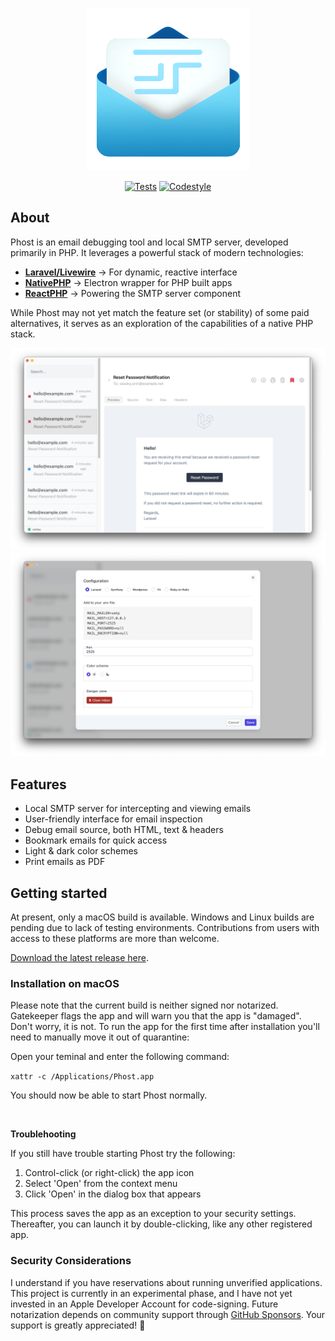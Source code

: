 <p align="center">
<img src="https://github.com/gwleuverink/phost/blob/main/storage/app/public/icon.png?raw=true" alt="Logo" width="260" />
</p>

<p align="center">
<a href="https://github.com/gwleuverink/phost/actions/workflows/test.yml"><img src="https://github.com/gwleuverink/phost/actions/workflows/test.yml/badge.svg" alt="Tests"></a>
<a href="https://github.com/gwleuverink/phost/actions/workflows/codestyle.yml"><img src="https://github.com/gwleuverink/phost/actions/workflows/codestyle.yml/badge.svg" alt="Codestyle"></a>
</p>


## About

Phost is an email debugging tool and local SMTP server, developed primarily in PHP. It leverages a powerful stack of modern technologies:

-   [**Laravel/Livewire**](https://livewire.laravel.com/) -> For dynamic, reactive interface
-   [**NativePHP**](https://nativephp.com/) -> Electron wrapper for PHP built apps
-   [**ReactPHP**](https://reactphp.org/) -> Powering the SMTP server component

While Phost may not yet match the feature set (or stability) of some paid alternatives, it serves as an exploration of the capabilities of a native PHP stack.

<img src="https://github.com/gwleuverink/phost/blob/main/storage/app/public/screenshots/filled-inbox.png?raw=true" alt="Filled inbox screenshot" />
<img src="https://github.com/gwleuverink/phost/blob/main/storage/app/public/screenshots/settings.png?raw=true" alt="User preferences screenshot" />
<!-- <img src="https://github.com/gwleuverink/phost/blob/main/storage/app/public/screenshots/inbox-zero.png?raw=true" alt="Inbox zero! screenshot" /> -->

## Features

-   Local SMTP server for intercepting and viewing emails
-   User-friendly interface for email inspection
-   Debug email source, both HTML, text & headers
-   Bookmark emails for quick access
-   Light & dark color schemes
-   Print emails as PDF

## Getting started

At present, only a macOS build is available. Windows and Linux builds are pending due to lack of testing environments. Contributions from users with access to these platforms are more than welcome.

[Download the latest release here](https://github.com/gwleuverink/phost/releases).

### Installation on macOS

Please note that the current build is neither signed nor notarized. Gatekeeper flags the app and will warn you that the app is "damaged". Don't worry, it is not.
To run the app for the first time after installation you'll need to manually move it out of quarantine:

Open your teminal and enter the following command:

`xattr -c /Applications/Phost.app`

You should now be able to start Phost normally. 

<br />

**Troublehooting**

If you still have trouble starting Phost try the following:

1. Control-click (or right-click) the app icon
2. Select 'Open' from the context menu
3. Click 'Open' in the dialog box that appears

This process saves the app as an exception to your security settings. Thereafter, you can launch it by double-clicking, like any other registered app.

### Security Considerations

I understand if you have reservations about running unverified applications. This project is currently in an experimental phase, and I have not yet invested in an Apple Developer Account for code-signing. Future notarization depends on community support through [GitHub Sponsors](https://github.com/sponsors/gwleuverink). Your support is greatly appreciated! 🙏
